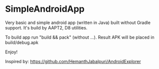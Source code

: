 # SimpleAndroidApp
Very basic and simple android app (written in Java) built without Gradle support. It's build by AAPT2, D8 utilities.

To build app run "build && pack" (without ...). Result APK will be placed in build/debug.apk

Enjoy!

Inspired by: https://github.com/HemanthJabalpuri/AndroidExplorer
